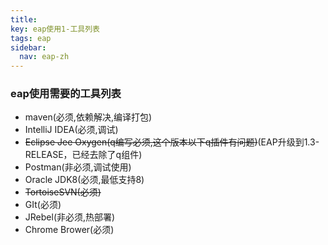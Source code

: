 ```yaml
---
title: 
key: eap使用1-工具列表
tags: eap
sidebar:
  nav: eap-zh
---
```


### eap使用需要的工具列表

* maven(必须,依赖解决,编译打包)
* IntelliJ IDEA(必须,调试)
* ~~Eclipse Jee Oxygen(q编写必须,这个版本以下q插件有问题)~~(EAP升级到1.3-RELEASE，已经去除了q组件)
* Postman(非必须,调试使用)
* Oracle JDK8(必须,最低支持8)
* ~~TortoiseSVN(必须)~~
* GIt(必须)
* JRebel(非必须,热部署)
* Chrome Brower(必须)
